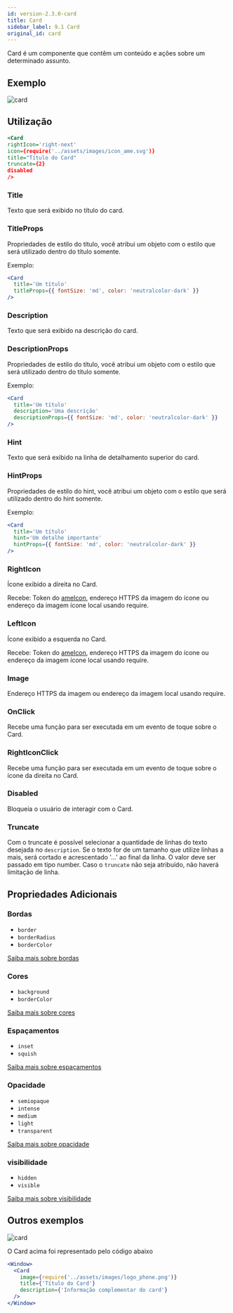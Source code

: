 ```yaml
---
id: version-2.3.0-card
title: Card
sidebar_label: 9.1 Card
original_id: card
---
```


Card é um componente que contêm um conteúdo e ações sobre um determinado assunto.

## Exemplo

![card](assets/images_components/v2.0.0/card.png)

## Utilização

```xml harmony
<Card
rightIcon='right-next'
icon={require('../assets/images/icon_ame.svg')}
title="Título do Card"
truncate={2}
disabled
/>
```

### Title

Texto que será exibido no título do card.

### TitleProps

Propriedades de estilo do título, você atribui um objeto com o estilo que será utilizado dentro do título somente.

Exemplo:

```jsx harmony
<Card
  title='Um título'
  titleProps={{ fontSize: 'md', color: 'neutralcolor-dark' }}
/>
```

### Description

Texto que será exibido na descrição do card.

### DescriptionProps

Propriedades de estilo do título, você atribui um objeto com o estilo que será utilizado dentro do título somente.

Exemplo:

```jsx harmony
<Card
  title='Um título'
  description='Uma descrição'
  descriptionProps={{ fontSize: 'md', color: 'neutralcolor-dark' }}
/>
```

### Hint

Texto que será exibido na linha de detalhamento superior do card.

### HintProps

Propriedades de estilo do hint, você atribui um objeto com o estilo que será utilizado dentro do hint somente.

Exemplo:

```jsx harmony
<Card
  title='Um título'
  hint='Um detalhe importante'
  hintProps={{ fontSize: 'md', color: 'neutralcolor-dark' }}
/>
```

### RightIcon

Ícone exibido a direita no Card.

Recebe: Token do [ameIcon](ameIcon.md), endereço HTTPS da imagem do ícone ou endereço da imagem ícone local usando require.

### LeftIcon

Ícone exibido a esquerda no Card.

Recebe: Token do [ameIcon](ameIcon.md), endereço HTTPS da imagem do ícone ou endereço da imagem ícone local usando require.

### Image

Endereço HTTPS da imagem ou endereço da imagem local usando require.

### OnClick

Recebe uma função para ser executada em um evento de toque sobre o Card.

### RightIconClick

Recebe uma função para ser executada em um evento de toque sobre o ícone da direita no Card.

### Disabled

Bloqueia o usuário de interagir com o Card.

### Truncate

Com o truncate é possível selecionar a quantidade de linhas do texto desejada no `description`. Se o texto for de um tamanho que utilize linhas a mais, será cortado e acrescentado '...' ao final da linha. O valor deve ser passado em tipo number. Caso o `truncate` não seja atribuído, não haverá limitação de linha.

## Propriedades Adicionais

### Bordas

- `border`
- `borderRadius`
- `borderColor`

[Saiba mais sobre bordas](border.md)

### Cores

- `background`
- `borderColor`

[Saiba mais sobre cores](color.md)

### Espaçamentos

- `inset`
- `squish`

[Saiba mais sobre espaçamentos](space.md)

### Opacidade

- `semiopaque`
- `intense`
- `medium`
- `light`
- `transparent`

[Saiba mais sobre opacidade](opacity.md)

### visibilidade

- `hidden`
- `visible`

[Saiba mais sobre visibilidade](visibility.md)

## Outros exemplos

![card](assets/images_components/v2.0.0/card2.png)

O Card acima foi representado pelo código abaixo

```jsx harmony
<Window>
  <Card
    image={require('../assets/images/logo_phone.png')}
    title={'Título do Card'}
    description={'Informação complementar do card'}
  />
</Window>
```

